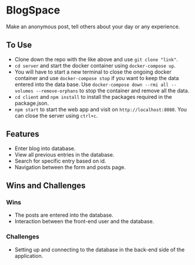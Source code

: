 # BlogSpace

Make an anonymous post, tell others about your day or any experience.

## To Use

- Clone down the repo with the like above and use `git clone "link"`.
- `cd server` and start the docker container using `docker-compose up`.
- You will have to start a new terminal to close the ongoing docker container and use `docker-compose stop` if you want to keep the data entered into the data base. Use `docker-compose down --rmi all --volumes --remove-orphans` to stop the container and remove all the data.
- `cd client` and `npm install` to install the packages required in the package.json.
- `npm start` to start the web app and visit on `http://localhost:8080`. You can close the server using `ctrl+c`.


## Features

- Enter blog into database.
- View all previous entries in the database.
- Search for specific entry based on id.
- Navigation between the form and posts page.


## Wins and Challenges

### Wins

- The posts are entered into the database.
- Interaction between the front-end user and the database.

### Challenges 

- Setting up and connecting to the database in the back-end side of the application.